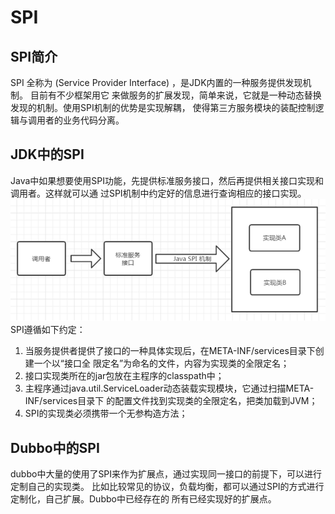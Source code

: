 # SPI

## SPI简介
SPI 全称为 (Service Provider Interface) ，是JDK内置的一种服务提供发现机制。 目前有不少框架用它
来做服务的扩展发现，简单来说，它就是一种动态替换发现的机制。使用SPI机制的优势是实现解耦，
使得第三方服务模块的装配控制逻辑与调用者的业务代码分离。

## JDK中的SPI

Java中如果想要使用SPI功能，先提供标准服务接口，然后再提供相关接口实现和调用者。这样就可以通
过SPI机制中约定好的信息进行查询相应的接口实现。
![img.png](img.png)
SPI遵循如下约定：

1. 当服务提供者提供了接口的一种具体实现后，在META-INF/services目录下创建一个以“接口全
限定名”为命名的文件，内容为实现类的全限定名；
2. 接口实现类所在的jar包放在主程序的classpath中；
3. 主程序通过java.util.ServiceLoader动态装载实现模块，它通过扫描META-INF/services目录下
的配置文件找到实现类的全限定名，把类加载到JVM；
4. SPI的实现类必须携带一个无参构造方法；

## Dubbo中的SPI
dubbo中大量的使用了SPI来作为扩展点，通过实现同一接口的前提下，可以进行定制自己的实现类。
比如比较常见的协议，负载均衡，都可以通过SPI的方式进行定制化，自己扩展。Dubbo中已经存在的
所有已经实现好的扩展点。
